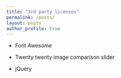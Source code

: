 ```yaml
---
title: "3rd party licenses"
permalink: /posts/
layout: posts
author_profile: true
---
```


* Font Awesome

* Twenty twenty image comparison slider

* jQuery


